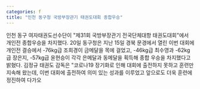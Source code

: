 ```yaml
---
categories: f
title: "인천 동구청 국방부장관기 태권도대회 종합우승"
---
```

인천 동구 여자태권도선수단이 "제31회 국방부장관기 전국단체대항 태권도대회"에서 개인전 종합우승을 차지했다. 20일 동구청은 지난 15일 경북 문경에서 열린 이번 대회에 개인전 결승에서 -76kg급 조희경이 금메달을 목에 걸었고, -46kg급 최수영과 -62kg급 장은지, -57kg급 윤현승이 각각 은메달과 동메달을 획득해 종합 우승을 차지했다고 밝혔다. 김정규 태권도 감독은 "코로나19 장기화로 인해 대회에 출전하지 못하고 훈련만 지속해 왔는데, 이번 대회에 출전하여 의미 있는 성과를 이루었고 앞으로도 더욱 훈련에 정진하여 다가오